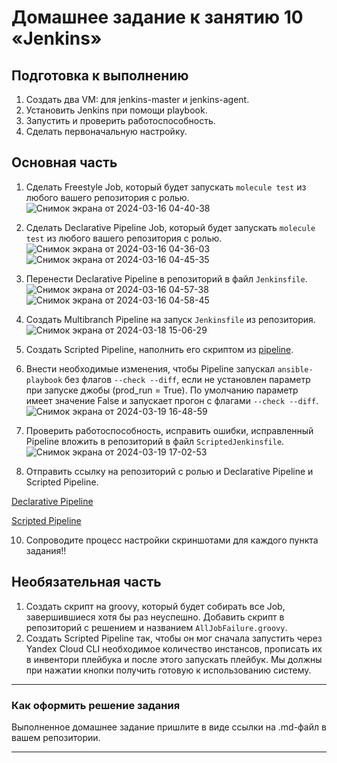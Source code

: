 # Домашнее задание к занятию 10 «Jenkins»

## Подготовка к выполнению

1. Создать два VM: для jenkins-master и jenkins-agent.
2. Установить Jenkins при помощи playbook.
3. Запустить и проверить работоспособность.
4. Сделать первоначальную настройку.

## Основная часть

1. Сделать Freestyle Job, который будет запускать `molecule test` из любого вашего репозитория с ролью.
![Снимок экрана от 2024-03-16 04-40-38](https://github.com/arklucis/CI-CD/assets/154414081/c96da8ad-51b8-4cd3-a2d4-0e4aa4fd34e3)

2. Сделать Declarative Pipeline Job, который будет запускать `molecule test` из любого вашего репозитория с ролью.
![Снимок экрана от 2024-03-16 04-36-03](https://github.com/arklucis/CI-CD/assets/154414081/a2e0a8a8-4f72-4c87-a032-6baf7e981d0a)
![Снимок экрана от 2024-03-16 04-45-35](https://github.com/arklucis/CI-CD/assets/154414081/e4ccf5ac-ad46-423f-a789-6f02ad94e6e8)

3. Перенести Declarative Pipeline в репозиторий в файл `Jenkinsfile`.
![Снимок экрана от 2024-03-16 04-57-38](https://github.com/arklucis/CI-CD/assets/154414081/f39a0a74-6f4a-4ebd-969e-67b3c4ac54ae)
![Снимок экрана от 2024-03-16 04-58-45](https://github.com/arklucis/CI-CD/assets/154414081/fd8f38df-f34b-4bff-aa44-3f258c98b0f4)

5. Создать Multibranch Pipeline на запуск `Jenkinsfile` из репозитория.
![Снимок экрана от 2024-03-18 15-06-29](https://github.com/arklucis/CI-CD/assets/154414081/766c00c0-ea5d-4280-ac9f-976afe0dfdfa)

6. Создать Scripted Pipeline, наполнить его скриптом из [pipeline](./pipeline).
7. Внести необходимые изменения, чтобы Pipeline запускал `ansible-playbook` без флагов `--check --diff`, если не установлен параметр при запуске джобы (prod_run = True). По умолчанию параметр имеет значение False и запускает прогон с флагами `--check --diff`.
![Снимок экрана от 2024-03-19 16-48-59](https://github.com/arklucis/CI-CD/assets/154414081/ca015d15-da9f-4e0c-8e02-228160f29a14)

8. Проверить работоспособность, исправить ошибки, исправленный Pipeline вложить в репозиторий в файл `ScriptedJenkinsfile`.
![Снимок экрана от 2024-03-19 17-02-53](https://github.com/arklucis/CI-CD/assets/154414081/03b97029-3d03-4eea-b29f-5ad67b28304b)

9. Отправить ссылку на репозиторий с ролью и Declarative Pipeline и Scripted Pipeline.

[Declarative Pipeline](https://github.com/arklucis/Ansible.git)

[Scripted Pipeline](https://github.com/arklucis/JAVA.git)

10. Сопроводите процесс настройки скриншотами для каждого пункта задания!!

## Необязательная часть

1. Создать скрипт на groovy, который будет собирать все Job, завершившиеся хотя бы раз неуспешно. Добавить скрипт в репозиторий с решением и названием `AllJobFailure.groovy`.
2. Создать Scripted Pipeline так, чтобы он мог сначала запустить через Yandex Cloud CLI необходимое количество инстансов, прописать их в инвентори плейбука и после этого запускать плейбук. Мы должны при нажатии кнопки получить готовую к использованию систему.

---

### Как оформить решение задания

Выполненное домашнее задание пришлите в виде ссылки на .md-файл в вашем репозитории.

---
